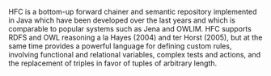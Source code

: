 HFC is a bottom-up forward chainer and semantic repository implemented in Java
which have been developed over the last years and which is comparable to popular
systems such as Jena and OWLIM.
HFC supports RDFS and OWL reasoning a la Hayes (2004) and ter Horst (2005), but
at the same time provides a powerful language for defining custom rules,
involving functional and relational variables, complex tests and actions, and
the replacement of triples in favor of tuples of arbitrary length.